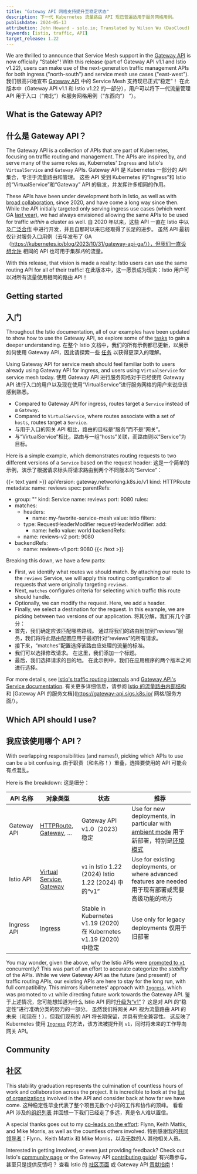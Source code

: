 ```yaml
---
title: "Gateway API 网格支持提升至稳定状态"
description: 下一代 Kubernetes 流量路由 API 现已普遍适用于服务网格用例。
publishdate: 2024-05-13
attribution: John Howard - solo.io; Translated by Wilson Wu (DaoCloud)
keywords: [istio, traffic, API]
target_release: 1.22
---
```


We are thrilled to announce that Service Mesh support in the [Gateway API](https://gateway-api.sigs.k8s.io/) is now officially "Stable"! With this release (part of Gateway API v1.1 and Istio v1.22), users can make use of the next-generation traffic management APIs for both ingress ("north-south") and service mesh use cases ("east-west").
我们很高兴地宣布 [Gateway API](https://gateway-api.sigs.k8s.io/) 中的 Service Mesh 支持现已正式“稳定”！ 在此版本中（Gateway API v1.1 和 Istio v1.22 的一部分），用户可以将下一代流量管理 API 用于入口（“南北”）和服务网格用例（“东西向”） ”）。

## What is the Gateway API?
## 什么是 Gateway API？

The Gateway API is a collection of APIs that are part of Kubernetes, focusing on traffic routing and management. The APIs are inspired by, and serve many of the same roles as, Kubernetes' `Ingress` and Istio's `VirtualService` and `Gateway` APIs.
Gateway API 是 Kubernetes 一部分的 API 集合，专注于流量路由和管理。 这些 API 受到 Kubernetes 的“Ingress”和 Istio 的“VirtualService”和“Gateway” API 的启发，并发挥许多相同的作用。

These APIs have been under development both in Istio, as well as with [broad collaboration](https://gateway-api.sigs.k8s.io/implementations/), since 2020, and have come a long way since then. While the API initially targeted only serving ingress use cases (which went GA [last year](https://kubernetes.io/blog/2023/10/31/gateway-api-ga/)), we had always envisioned allowing the same APIs to be used for traffic *within* a cluster as well.
自 2020 年以来，这些 API 一直在 Istio 中以及[广泛合作](https://gateway-api.sigs.k8s.io/implementations/) 中进行开发，并且自那时以来已经取得了长足的进步。 虽然 API 最初仅针对服务入口用例（去年发布了 GA（https://kubernetes.io/blog/2023/10/31/gateway-api-ga/）），但我们一直设想允许 相同的 API 也可用于集群*内*的流量。

With this release, that vision is made a reality: Istio users can use the same routing API for all of their traffic!
在此版本中，这一愿景成为现实：Istio 用户可以对所有流量使用相同的路由 API！

## Getting started
## 入门

Throughout the Istio documentation, all of our examples have been updated to show how to use the Gateway API, so explore some of the [tasks](/docs/tasks/traffic-management/) to gain a deeper understanding.
在整个 Istio 文档中，我们的所有示例都已更新，以展示如何使用 Gateway API，因此请探索一些 [任务](/docs/tasks/traffic-management/) 以获得更深入的理解。

Using Gateway API for service mesh should feel familiar both to users already using Gateway API for ingress, and users using `VirtualService` for service mesh today.
使用 Gateway API 进行服务网格对于已经使用 Gateway API 进行入口的用户以及现在使用“VirtualService”进行服务网格的用户来说应该感到熟悉。

* Compared to Gateway API for ingress, routes target a `Service` instead of a `Gateway`.
* Compared to `VirtualService`, where routes associate with a set of `hosts`, routes target a `Service`.
* 与用于入口的网关 API 相比，路由的目标是“服务”而不是“网关”。
* 与“VirtualService”相比，路由与一组“hosts”关联，而路由则以“Service”为目标。

Here is a simple example, which demonstrates routing requests to two different versions of a `Service` based on the request header:
这是一个简单的示例，演示了根据请求标头将请求路由到两个不同版本的“Service”：

{{< text yaml >}}
apiVersion: gateway.networking.k8s.io/v1
kind: HTTPRoute
metadata:
  name: reviews
spec:
  parentRefs:
  - group: ""
    kind: Service
    name: reviews
    port: 9080
  rules:
  - matches:
    - headers:
      - name: my-favorite-service-mesh
        value: istio
    filters:
    - type: RequestHeaderModifier
      requestHeaderModifier:
      add:
        - name: hello
          value: world
    backendRefs:
    - name: reviews-v2
      port: 9080
  - backendRefs:
    - name: reviews-v1
      port: 9080
{{< /text >}}

Breaking this down, we have a few parts:
* First, we identify what routes we should match. By attaching our route to the `reviews` Service, we will apply this routing configuration to all requests that were originally targeting `reviews`.
* Next, `matches` configures criteria for selecting which traffic this route should handle.
* Optionally, we can modify the request. Here, we add a header.
* Finally, we select a destination for the request. In this example, we are picking between two versions of our application.
将其分解，我们有几个部分：
* 首先，我们确定应该匹配哪些路线。 通过将我们的路由附加到“reviews”服务，我们将将此路由配置应用于最初针对“reviews”的所有请求。
* 接下来，“matches”配置选择该路由应处理的流量的标准。
* 我们可以选择修改请求。 在这里，我们添加一个标题。
* 最后，我们选择请求的目的地。 在此示例中，我们在应用程序的两个版本之间进行选择。

For more details, see [Istio's traffic routing internals](/docs/ops/configuration/traffic-management/traffic-routing/) and [Gateway API's Service documentation](https://gateway-api.sigs.k8s.io/mesh/service-facets/).
有关更多详细信息，请参阅 [Istio 的流量路由内部结构](/docs/ops/configuration/traffic-management/traffic-routing/) 和 [Gateway API 的服务文档](https://gateway-api.sigs.k8s.io/ 网格/服务方面/）。

## Which API should I use?
## 我应该使用哪个 API？

With overlapping responsibilities (and names!), picking which APIs to use can be a bit confusing.
由于职责（和名称！）重叠，选择要使用的 API 可能会有点混乱。

Here is the breakdown:
这是细分：

| API 名称     | 对象类型                                                                                                                           | 状态                            | 推荐                                                             |
|--------------|---------------------------------------------------------------------------------------------------------------------------------------|-----------------------------------|----------------------------------------------------------------------------|
| Gateway API | [HTTPRoute](https://gateway-api.sigs.k8s.io/api-types/httproute/), [Gateway](https://gateway-api.sigs.k8s.io/api-types/gateway/), ... | Gateway API v1.0（2023）稳定 | Use for new deployments, in particular with [ambient mode](/docs/ambient/) 用于新部署，特别是[环境模式](/docs/ambient/) |
| Istio API   | [Virtual Service](/docs/reference/config/networking/virtual-service/), [Gateway](/docs/reference/config/networking/gateway/)          | `v1` in Istio 1.22 (2024) Istio 1.22 (2024) 中的“v1”        | Use for existing deployments, or where advanced features are needed  用于现有部署或需要高级功能的地方      |
| Ingress API  | [Ingress](https://kubernetes.io/docs/concepts/services-networking/ingress)                                                            | Stable in Kubernetes v1.19 (2020) 在 Kubernetes v1.19 (2020) 中稳定 | Use only for legacy deployments  仅用于旧部署                                          |

You may wonder, given the above, why the Istio APIs were [promoted to `v1`](/blog/2024/v1-apis) concurrently? This was part of an effort to accurate categorize the *stability* of the APIs. While we view Gateway API as the future (and present!) of traffic routing APIs, our existing APIs are here to stay for the long run, with full compatibility. This mirrors Kubernetes' approach with [`Ingress`](https://kubernetes.io/docs/concepts/services-networking/ingress), which was promoted to `v1` while directing future work towards the Gateway API.
鉴于上述情况，您可能想知道为什么 Istio API 同时[升级为“v1”](/blog/2024/v1-apis)？ 这是对 API 的“稳定性”进行准确分类的努力的一部分。 虽然我们将网关 API 视为流量路由 API 的未来（和现在！），但我们现有的 API 将长期保留，并具有完全兼容性。 这反映了 Kubernetes 使用 [`Ingress`](https://kubernetes.io/docs/concepts/services-networking/ingress) 的方法，该方法被提升到 `v1`，同时将未来的工作导向网关 API。

## Community
## 社区

This stability graduation represents the culmination of countless hours of work and collaboration across the project. It is incredible to look at the [list of organizations](https://gateway-api.sigs.k8s.io/implementations/) involved in the API and consider back at how far we have come.
这种稳定性毕业代表了整个项目无数个小时的工作和协作的顶峰。 看看 API 涉及的[组织列表](https://gateway-api.sigs.k8s.io/implementations/) 并回想一下我们已经走了多远，真是令人难以置信。

A special thanks goes out to my [co-leads on the effort](https://gateway-api.sigs.k8s.io/mesh/gamma/): Flynn, Keith Mattix, and Mike Morris, as well as the countless others involved.
特别感谢我的[共同领导者](https://gateway-api.sigs.k8s.io/mesh/gamma/)：Flynn、Keith Mattix 和 Mike Morris，以及无数的人 其他相关人员。

Interested in getting involved, or even just providing feedback? Check out Istio's [community page](/get-involved/) or the Gateway API [contributing guide](https://gateway-api.sigs.k8s.io/contributing/)!
有兴趣参与，甚至只是提供反馈吗？ 查看 Istio 的 [社区页面](/get-involved/) 或 Gateway API [贡献指南](https://gateway-api.sigs.k8s.io/contributing/)！
